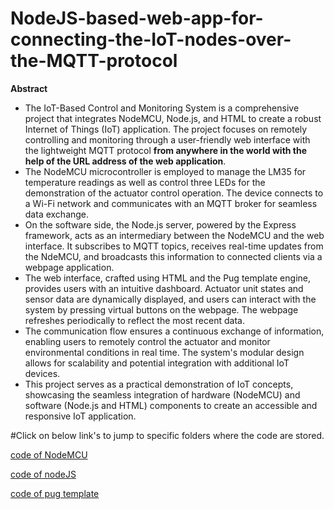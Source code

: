 # NodeJS-based-web-app-for-connecting-the-IoT-nodes-over-the-MQTT-protocol

**Abstract**

* The IoT-Based Control and Monitoring System is a comprehensive project that integrates NodeMCU, Node.js, and HTML to create a robust Internet of Things (IoT) application. The project focuses on remotely controlling and monitoring through a user-friendly web interface with the lightweight MQTT protocol **from anywhere in the world with the help of the URL address of the web application**.
* The NodeMCU microcontroller is employed to manage the LM35 for temperature readings as well as control three LEDs for the demonstration of the actuator control operation. The device connects to a Wi-Fi network and communicates with an MQTT broker for seamless data exchange.
* On the software side, the Node.js server, powered by the Express framework, acts as an intermediary between the NodeMCU and the web interface. It subscribes to MQTT topics, receives real-time updates from the NdeMCU, and broadcasts this information to connected clients via a webpage application.
* The web interface, crafted using HTML and the Pug template engine, provides users with an intuitive dashboard. Actuator unit states and sensor data are dynamically displayed, and users can interact with the system by pressing virtual buttons on the webpage. The webpage refreshes periodically to reflect the most recent data.
* The communication flow ensures a continuous exchange of information, enabling users to remotely control the actuator and monitor environmental conditions in real time. The system's modular design allows for scalability and potential integration with additional IoT devices.
* This project serves as a practical demonstration of IoT concepts, showcasing the seamless integration of hardware (NodeMCU) and software (Node.js and HTML) components to create an accessible and responsive IoT application.

#Click on below link's to jump to specific folders where the code are stored.

[code of NodeMCU](ESP8266_mqtt_hivemq.ino)

[code of nodeJS](repo.js)

[code of pug template](demo.pug)












